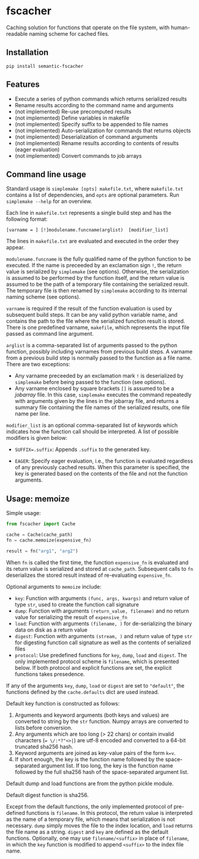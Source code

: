 # fscacher

Caching solution for functions that operate on the file system, with
human-readable naming scheme for cached files.

## Installation

`pip install semantic-fscacher`


## Features

* Execute a series of python commands which returns serialized results
* Rename results according to the command name and arguments
* (not implemented) Re-use precomputed results
* (not implemented) Define variables in makefile
* (not implemented) Specify suffix to be appended to file names
* (not implemented) Auto-serialization for commands that returns objects
* (not implemented) Deserialization of command arguments
* (not implemented) Rename results according to contents of results (eager evaluation)
* (not implemented) Convert commands to job arrays

## Command line usage

Standard usage is `simplemake [opts] makefile.txt`, where `makefile.txt`
contains a list of dependencies, and `opts` are optional parameters. Run
`simplemake --help` for an overview.

Each line in `makefile.txt` represents a single build step and has the
following format:

```
[varname = ] [!]modulename.funcname(arglist)  [modifier_list]
``` 

The lines in `makefile.txt` are evaluated and executed in the order they appear.

`modulename.funcname` is the fully qualified name of the python function to be
  executed. If the name is preceeded by an exclamation sign `!`, the return value
  is serialized by `simplemake` (see options). Otherwise, the serialization is
  assumed to be performed by the function itself, and the return value is
  assumed to be the path of a temporary file containing the serialized result.
  The temporary file is then renamed by `simplemake` according to its internal
  naming scheme (see options).

`varname` is required if the result of the function evaluation is used by
  subsequent build steps. It can be any valid python variable name, and
  contains the path to the file where the serialized function result is stored.
  There is one predefined varname, `makefile`, which represents the input file
  passed as command line argument. 

`arglist` is a comma-separated list of arguments passed to the python
  function, possibly including varnames from previous build steps. A varname
  from a previous build step is normally passed to the function as a file name.
  There are two exceptions:
  
  * Any varname preceeded by an exclamation mark `!` is deserialized by
    `simplemake` before being passed to the function (see options).
  * Any varname enclosed by square brackets `[]` is assumed to be a
    *jobarray* file. In this case, `simplemake` executes the command
    repeatedly with arguments given by the lines in the jobarray file, and
    returns a summary file containing the file names of the serialized results,
    one file name per line.  

`modifier_list` is an optional comma-separated list of keywords which indicates
  how the function call should be interpreted. A list of possible modifiers is
  given below:

  * `SUFFIX=.suffix`: Appends `.suffix` to the generated key.

  * `EAGER`: Specify eager evaluation, i.e., the function is evaluated regardless
    of any previously cached results. When this parameter is specified, the key
    is generated based on the contents of the file and not the function arguments.


## Usage: memoize

Simple usage: 

```python
from fscacher import Cache

cache = Cache(cache_path)
fn = cache.memoize(expensive_fn)

result = fn("arg1", "arg2")
```
When `fn` is called the first time, the function `expensive_fn` is evaluated
and its return value is serialized and stored at `cache_path`. Subsequent
calls to `fn` deserializes the stored result instead of re-evaluating
`expensive_fn`.

Optional arguments to `memoize` include:
-   `key`: Function with arguments `(func, args, kwargs)` and return value of
    type `str`, used to create the function call signature
-   `dump`: Function with arguments `(return_value, filename)` and no return
    value for serializing the result of `expensive_fn`
-   `load`: Function with arguments `(filename, )` for de-serializing the
    binary data on disk as a return value
-   `digest`: Function with arguments `(stream, )` and return value of type `str`
    for digesting function call signature as well as the contents of serialized
    files
-   `protocol`: Use predefined functions for `key`, `dump`, `load` and `digest`.
    The only implemented protocol scheme is `filename`, which is presented below.
    If both protocol and explicit functions are set, the explicit functions takes
    presedence.
    
If any of the arguments `key`, `dump`, `load` or `digest` are set to
`"default"`, the functions defined by the `cache.defaults` dict are used
instead.

Default key function is constructed as follows:
1.  Arguments and keyword arguments (both keys and values) are converted to
    string by the `str` function. Numpy arrays are converted to lists before
    conversion.
2.  Any arguments which are too long (> 22 chars) or contain invalid characters
    (`= \/:*?"<>|`) are utf-8 encoded and converted to a 64-bit truncated
    sha256 hash.
3.  Keyword arguments are joined as key-value pairs of the form `k=v`.
4.  If short enough, the key is the function name followed by the
    space-separated argument list. If too long, the key is the function
    name followed by the full sha256 hash of the space-separated argument
    list.

Default dump and load functions are from the python pickle module.

Default digest function is sha256.

Except from the default functions, the only implemented protocol of pre-defined
functions is `filename`. In this protocol, the return value is interpreted as
the name of a temporary file, which means that serialization is not necessary.
`dump` simply moves the file to the index location, and `load` returns the file
name as a string. `digest` and `key` are defined as the default functions.
Optionally, one may use `filename/<suffix>` in place of `filename`, in which
the `key` function is modified to append `<suffix>` to the index file name.
